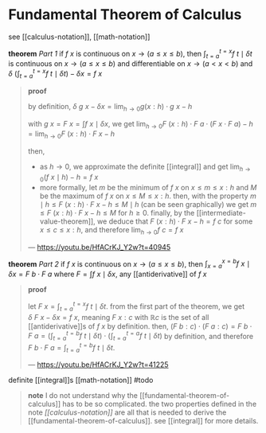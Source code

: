 # Fundamental Theorem of Calculus

see [[calculus-notation]], [[math-notation]]

**theorem** _Part 1_ if $f\ x$ is continuous on $x \rightarrow (a \le x \le b)$, then $\int_{t = a}^{t = x} f\ t \mid \delta t$ is continuous on $x \rightarrow (a \le x \le b)$ and differentiable on $x \rightarrow (a < x < b)$ and $\delta\ (\int_{t = a}^{t = x} f\ t \mid \delta t) - \delta x = f\ x$

> **proof**
>
> by definition, $\delta\ g\ x - \delta x = \lim_{h \to 0} g (x : h) \cdot g\ x - h$
>
> with $g\ x = F\ x = \int f\ x \mid \delta x$, we get $\lim_{h \to 0} F\ (x : h) \cdot F\ a \cdot (F\ x \cdot F\ a) - h = \lim_{h \to 0} F\ (x : h) \cdot F\ x - h$
>
> then,
>
> - as $h \to 0$, we approximate the definite [[integral]] and get $\lim_{h \to 0} (f\ x \mid h) - h = f\ x$
> - more formally, let $m$ be the minimum of $f\ x$ on $x \le m \le x : h$ and $M$ be the maximum of $f\ x$ on $x \le M \le x : h$. then, with the property $m \mid h \le F\ (x : h) \cdot F\ x - h \le M \mid h$ (can be seen graphically) we get $m \le F\ (x : h) \cdot F\ x - h \le M$ for $h \ge 0$. finally, by the [[intermediate-value-theorem]], we deduce that $F\ (x : h) \cdot F\ x - h = f\ c$ for some $x \le c \le x : h$, and therefore $\lim_{h \to 0} f\ c = f\ x$
>
> &mdash; <https://youtu.be/HfACrKJ_Y2w?t=40945>

**theorem** _Part 2_ if $f\ x$ is continuous on $x \rightarrow (a \le x \le b)$, then $\int_{x = a}^{x = b} f\ x \mid \delta x = F\ b \cdot F\ a$ where $F = \int f\ x \mid \delta x$, any [[antiderivative]] of $f\ x$

> **proof**
>
> let $F\ x = \int_{t = a}^{t = x} f\ t \mid \delta t$. from the first part of the theorem, we get $\delta\ F\ x - \delta x = f\ x$, meaning $F\ x : c$ with $\mathbb R c$ is the set of all [[antiderivative]]s of $f\ x$ by definition. then, $(F\ b : c) \cdot (F\ a : c) = F\ b \cdot F\ a = (\int_{t = a}^{t = b} f\ t \mid \delta t) \cdot (\int_{t = a}^{t = a} f\ t \mid \delta t)$ by definition, and therefore $F\ b \cdot F\ a = \int_{t = a}^{t = b} f\ t \mid \delta t$.
>
> &mdash; <https://youtu.be/HfACrKJ_Y2w?t=41225>

definite [[integral]]s [[math-notation]] #todo

> **note** I do not understand why the [[fundamental-theorem-of-calculus]] has to be so complicated. the two properties defined in the note _[[calculus-notation]]_ are all that is needed to derive the [[fundamental-theorem-of-calculus]]. see [[integral]] for more details.
